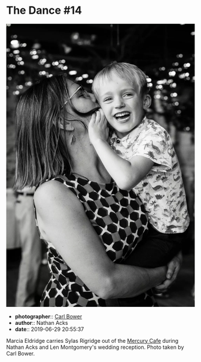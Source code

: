 # The Dance \#14

![Marcia Eldridge carries Sylas Rigridge out of the Mercury Cafe](assets/2019-06-29-set-4-the-dance-14.webp)

* **photographer**:: [Carl Bower](https://carlbowerphotos.com)  
* **author**:: Nathan Acks  
* **date**:: 2019-06-29 20:55:37

Marcia Eldridge carries Sylas Rigridge out of the [Mercury Cafe](http://mercurycafe.com) during Nathan Acks and Len Montgomery's wedding reception. Photo taken by Carl Bower.
